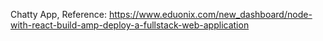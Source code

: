 Chatty App, 
Reference: https://www.eduonix.com/new_dashboard/node-with-react-build-amp-deploy-a-fullstack-web-application